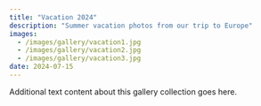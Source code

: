 ```yaml
---
title: "Vacation 2024"
description: "Summer vacation photos from our trip to Europe"
images:
  - /images/gallery/vacation1.jpg
  - /images/gallery/vacation2.jpg
  - /images/gallery/vacation3.jpg
date: 2024-07-15
---
```


Additional text content about this gallery collection goes here.